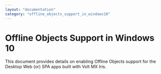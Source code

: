 ```yaml
---
layout: "documentation"
category: "offline_objects_support_in_windows10"
---
```

                    

<!--- # Offline Objects Support in Windows 10 (Beta) -->
# Offline Objects Support in Windows 10

This document provides details on enabling Offline Objects support for the Desktop Web (or) SPA apps built with Volt MX Iris.

